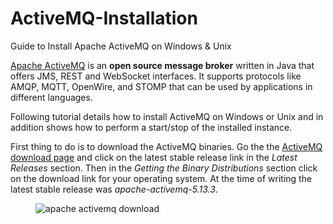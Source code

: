 # ActiveMQ-Installation
Guide to Install Apache ActiveMQ on Windows &amp; Unix
<p><a href="http://activemq.apache.org/" target="_blank">Apache ActiveMQ</a> is an <strong>open source message broker</strong> written in Java that offers JMS, REST and WebSocket interfaces. It supports protocols like AMQP, MQTT, OpenWire, and STOMP that can be used by applications in different languages.</p>

<p>Following tutorial details how to install ActiveMQ on Windows or Unix and in addition shows how to perform a start/stop of the installed instance.</p>

<p>First thing to do is to download the ActiveMQ binaries. Go the the <a href="http://activemq.apache.org/download.html" target="_blank">ActiveMQ download page</a> and click on the latest stable release link in the <var>Latest Releases</var> section. Then in the <var>Getting the Binary Distributions</var> section click on the download link for your operating system. At the time of writing the latest stable release was <var>apache-activemq-5.13.3</var>.</p>

<figure>
    <img src="https://github.com/ShahbazHaroon/ActiveMQ-Installation/tree/master/img/apache-activemq-download.png" alt="apache activemq download" />
</figure>
